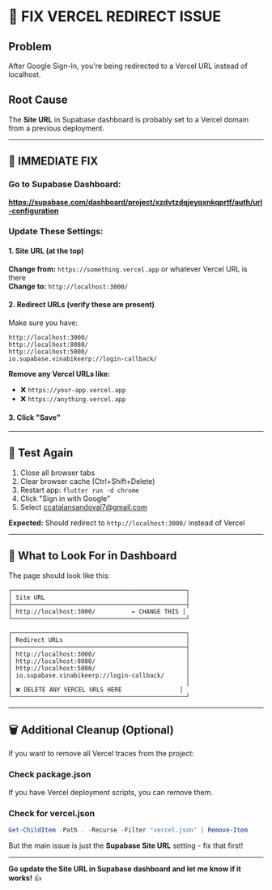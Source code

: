 # 🚨 FIX VERCEL REDIRECT ISSUE

## Problem
After Google Sign-In, you're being redirected to a Vercel URL instead of localhost.

## Root Cause
The **Site URL** in Supabase dashboard is probably set to a Vercel domain from a previous deployment.

---

## 🔧 IMMEDIATE FIX

### Go to Supabase Dashboard:
**https://supabase.com/dashboard/project/xzdvtzdqjeyqxnkqprtf/auth/url-configuration**

### Update These Settings:

#### 1. **Site URL** (at the top)
**Change from:** `https://something.vercel.app` or whatever Vercel URL is there  
**Change to:** `http://localhost:3000/`

#### 2. **Redirect URLs** (verify these are present)
Make sure you have:
```
http://localhost:3000/
http://localhost:8080/
http://localhost:5000/
io.supabase.vinabikeerp://login-callback/
```

**Remove any Vercel URLs like:**
- ❌ `https://your-app.vercel.app`
- ❌ `https://anything.vercel.app`

#### 3. Click **"Save"**

---

## 🧪 Test Again

1. Close all browser tabs
2. Clear browser cache (Ctrl+Shift+Delete)
3. Restart app: `flutter run -d chrome`
4. Click "Sign in with Google"
5. Select ccatalansandoval7@gmail.com

**Expected:** Should redirect to `http://localhost:3000/` instead of Vercel

---

## 📝 What to Look For in Dashboard

The page should look like this:

```
┌────────────────────────────────────────────────┐
│ Site URL                                       │
├────────────────────────────────────────────────┤
│ http://localhost:3000/          ← CHANGE THIS │
└────────────────────────────────────────────────┘

┌────────────────────────────────────────────────┐
│ Redirect URLs                                  │
├────────────────────────────────────────────────┤
│ http://localhost:3000/                         │
│ http://localhost:8080/                         │
│ http://localhost:5000/                         │
│ io.supabase.vinabikeerp://login-callback/      │
│                                                │
│ ❌ DELETE ANY VERCEL URLS HERE                │
└────────────────────────────────────────────────┘
```

---

## 🗑️ Additional Cleanup (Optional)

If you want to remove all Vercel traces from the project:

### Check package.json
If you have Vercel deployment scripts, you can remove them.

### Check for vercel.json
```powershell
Get-ChildItem -Path . -Recurse -Filter "vercel.json" | Remove-Item
```

But the main issue is just the **Supabase Site URL** setting - fix that first!

---

**Go update the Site URL in Supabase dashboard and let me know if it works!** 👍
